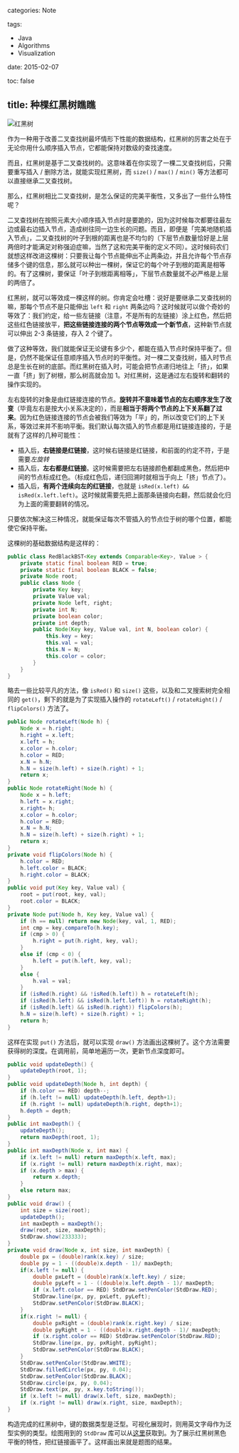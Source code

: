 categories: Note

tags:

- Java
- Algorithms
- Visualization

date: 2015-02-07

toc: false

title: 种棵红黑树瞧瞧
---

![红黑树](http://7u2gqx.com1.z0.glb.clouddn.com/种棵红黑树瞧瞧1.jpg)

作为一种用于改善二叉查找树最坏情形下性能的数据结构，红黑树的厉害之处在于无论你用什么顺序插入节点，它都能保持对数级的查找速度。

<!--more-->

而且，红黑树是基于二叉查找树的。这意味着在你实现了一棵二叉查找树后，只需要重写插入 / 删除方法，就能实现红黑树，而 `size()` / `max()` / `min()` 等方法都可以直接继承二叉查找树。

那么，红黑树相比二叉查找树，是怎么保证的完美平衡性，又多出了一些什么特性呢？

二叉查找树在按照元素大小顺序插入节点时是要跪的，因为这时候每次都要往最左边或最右边插入节点，造成树往同一边生长的问题。而且，即便是「完美地随机插入节点」，二叉查找树的叶子到根的距离也是不均匀的（下层节点数量恰好是上层两倍时才能满足对称强迫症嘛，当然了这和完美平衡的定义不同）。这时候码农们就想这样改进这棵树：只要我让每个节点能伸出不止两条边，并且允许每个节点存储多个键的信息，那么就可以种出一棵树，保证它的每个叶子到根的距离是相等的。有了这棵树，要保证「叶子到根距离相等」，下层节点数量就不必严格是上层的两倍了。

红黑树，就可以等效成一棵这样的树。你肯定会吐槽：说好是要继承二叉查找树的嘛，那每个节点不是只能伸出 `left` 和 `right` 两条边吗？这时候就可以做个奇妙的等效了：我们约定，给一些左链接（注意，不是所有的左链接）涂上红色，然后把这些红色链接放平，**把这些链接连接的两个节点等效成一个新节点**，这种新节点就可以伸出 2-3 条链接，存入 2 个键了。

做了这种等效，我们就能保证无论键有多少个，都能在插入节点时保持平衡了。但是，仍然不能保证任意顺序插入节点时的平衡性。对一棵二叉查找树，插入时节点总是生长在树的底部。而红黑树在插入时，可能会把节点递归地往上「挤」，如果一直「挤」到了树根，那么树高就会加 1。对红黑树，这是通过左右旋转和翻转的操作实现的。

左右旋转的对象是由红链接连接的节点。**旋转并不意味着节点的左右顺序发生了改变**（毕竟左右是按大小关系决定的），而是**相当于将两个节点的上下关系翻了过来**。因为红色链接连接的节点会被我们等效为「平」的，所以改变它们的上下关系，等效过来并不影响平衡。我们默认每次插入的节点都是用红链接连接的，于是就有了这样的几种可能性：

* 插入后，**右链接是红链接**，这时候右链接是红链接，和前面的约定不符，于是需要*左旋转*
* 插入后，**左右都是红链接**。这时候需要把左右链接颜色都翻成黑色，然后把中间的节点标成红色。（标成红色后，递归回溯时就相当于向上「挤」节点了）。
* 插入后，**有两个连续向左的红链接**，也就是 `isRed(x.left) && isRed(x.left.left)`。这时候就需要先把上面那条链接向右翻，然后就会化归为上面的需要翻转的情况。

只要依次解决这三种情况，就能保证每次不管插入的节点位于树的哪个位置，都能使它保持平衡。

这棵树的基础数据结构是这样的：

``` java
public class RedBlackBST<Key extends Comparable<Key>, Value > {
    private static final boolean RED = true;
    private static final boolean BLACK = false;
    private Node root;
    public class Node {
        private Key key;
        private Value val;
        private Node left, right;
        private int N;
        private boolean color;
        private int depth;
        public Node(Key key, Value val, int N, boolean color) {
            this.key = key;
            this.val = val;
            this.N = N;
            this.color = color;
        }
    }
}
```

略去一些比较平凡的方法，像 `isRed()` 和 `size()` 这些，以及和二叉搜索树完全相同的 `get()`，剩下的就是为了实现插入操作的 `rotateLeft()` / `rotateRight()` / `flipColors()` 方法了。

``` java
public Node rotateLeft(Node h) {
    Node x = h.right;
    h.right = x.left;
    x.left = h;
    x.color = h.color;
    h.color = RED;
    x.N = h.N;
    h.N = size(h.left) + size(h.right) + 1;
    return x;
}
public Node rotateRight(Node h) {
    Node x = h.left;
    h.left = x.right;
    x.right= h;
    x.color = h.color;
    h.color = RED;
    x.N = h.N;
    h.N = size(h.left) + size(h.right) + 1;
    return x;
}
private void flipColors(Node h) {
    h.color = RED;
    h.left.color = BLACK;
    h.right.color = BLACK;
}
public void put(Key key, Value val) {
    root = put(root, key, val);
    root.color = BLACK;
}
private Node put(Node h, Key key, Value val) {
    if (h == null) return new Node(key, val, 1, RED);
    int cmp = key.compareTo(h.key);
    if (cmp > 0) {
        h.right = put(h.right, key, val);
    }
    else if (cmp < 0) {
        h.left = put(h.left, key, val);
    }
    else {
        h.val = val;
    }
    if (isRed(h.right) && !isRed(h.left)) h = rotateLeft(h);
    if (isRed(h.left) && isRed(h.left.left)) h = rotateRight(h);
    if (isRed(h.left) && isRed(h.right)) flipColors(h);
    h.N = size(h.left) + size(h.right) + 1;
    return h;
}
```

这样在实现 `put()` 方法后，就可以实现 `draw()` 方法画出这棵树了。这个方法需要获得树的深度。在调用前，简单地遍历一次，更新节点深度即可。

``` java
public void updateDepth() {
    updateDepth(root, 1);
}
public void updateDepth(Node h, int depth) {
    if (h.color == RED) depth--;
    if (h.left != null) updateDepth(h.left, depth+1);
    if (h.right != null) updateDepth(h.right, depth+1);
    h.depth = depth;
}
public int maxDepth() {
    updateDepth();
    return maxDepth(root, 1);
}
public int maxDepth(Node x, int max) {
    if (x.left != null) return maxDepth(x.left, max);
    if (x.right != null) return maxDepth(x.right, max);
    if (x.depth > max) {
        return x.depth;
    }
    else return max;
}
public void draw() {
    int size = size(root);
    updateDepth();
    int maxDepth = maxDepth();
    draw(root, size, maxDepth);
    StdDraw.show(233333);
}
private void draw(Node x, int size, int maxDepth) {
    double px = (double)rank(x.key) / size;
    double py = 1 - ((double)x.depth - 1)/ maxDepth;
    if(x.left != null) {
        double pxLeft = (double)rank(x.left.key) / size;
        double pyLeft = 1 - ((double)x.left.depth - 1)/ maxDepth;
        if (x.left.color == RED) StdDraw.setPenColor(StdDraw.RED);
        StdDraw.line(px, py, pxLeft, pyLeft);
        StdDraw.setPenColor(StdDraw.BLACK);
    }
    if(x.right != null) {
        double pxRight = (double)rank(x.right.key) / size;
        double pyRight = 1 - ((double)x.right.depth - 1)/ maxDepth;
        if (x.right.color == RED) StdDraw.setPenColor(StdDraw.RED);
        StdDraw.line(px, py, pxRight, pyRight);
        StdDraw.setPenColor(StdDraw.BLACK);
    }
    StdDraw.setPenColor(StdDraw.WHITE);
    StdDraw.filledCircle(px, py, 0.04);
    StdDraw.setPenColor(StdDraw.BLACK);
    StdDraw.circle(px, py, 0.04);
    StdDraw.text(px, py, x.key.toString());
    if (x.left != null) draw(x.left, size, maxDepth);
    if (x.right != null) draw(x.right, size, maxDepth);
}
```

构造完成的红黑树中，键的数据类型是泛型。可视化展现时，则用英文字母作为泛型实例的类型。绘图用到的 `StdDraw` 库可以从[这里](http://algs4.cs.princeton.edu/code/)获取到。为了展示红黑树黑色平衡的特性，把红链接画平了。这样画出来就是题图的结果。

